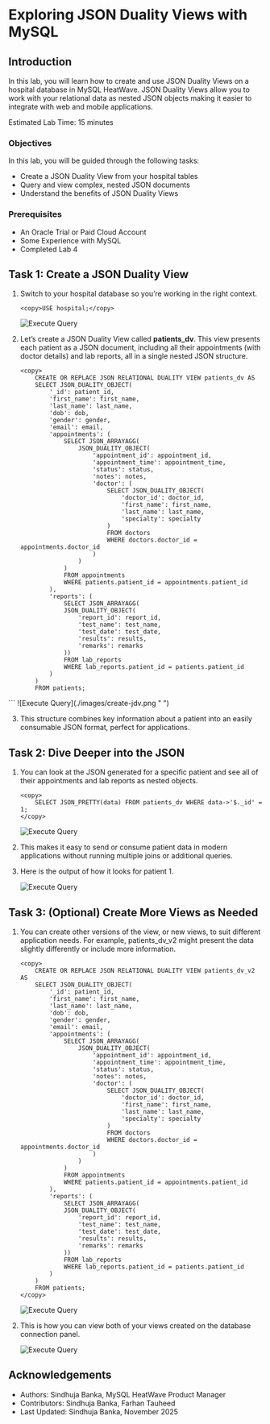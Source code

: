 # Exploring JSON Duality Views with MySQL

## Introduction

In this lab, you will learn how to create and use JSON Duality Views on a hospital database in MySQL HeatWave. JSON Duality Views allow you to work with your relational data as nested JSON objects making it easier to integrate with web and mobile applications.

Estimated Lab Time: 15 minutes

### Objectives

In this lab, you will be guided through the following tasks:

- Create a JSON Duality View from your hospital tables
- Query and view complex, nested JSON documents
- Understand the benefits of JSON Duality Views

### Prerequisites

- An Oracle Trial or Paid Cloud Account
- Some Experience with MySQL
- Completed Lab 4

## Task 1: Create a JSON Duality View

1. Switch to your hospital database so you’re working in the right context.

    ```
    <copy>USE hospital;</copy>
    ```
     ![Execute Query](./images/use-database.png " ")

2. Let’s create a JSON Duality View called **patients_dv**. This view presents each patient as a JSON document, including all their appointments (with doctor details) and lab reports, all in a single nested JSON structure.

    ```
    <copy>
        CREATE OR REPLACE JSON RELATIONAL DUALITY VIEW patients_dv AS
        SELECT JSON_DUALITY_OBJECT(
            '_id': patient_id,
            'first_name': first_name,
            'last_name': last_name,
            'dob': dob,
            'gender': gender,
            'email': email,
            'appointments': (
                SELECT JSON_ARRAYAGG(
                    JSON_DUALITY_OBJECT(
                        'appointment_id': appointment_id,
                        'appointment_time': appointment_time,
                        'status': status,
                        'notes': notes,
                        'doctor': (
                            SELECT JSON_DUALITY_OBJECT(
                                'doctor_id': doctor_id,
                                'first_name': first_name,
                                'last_name': last_name,
                                'specialty': specialty
                            )
                            FROM doctors
                            WHERE doctors.doctor_id = appointments.doctor_id
                        )
                    )
                )
                FROM appointments
                WHERE patients.patient_id = appointments.patient_id
            ),
            'reports': (
                SELECT JSON_ARRAYAGG(
                JSON_DUALITY_OBJECT(
                    'report_id': report_id,
                    'test_name': test_name, 
                    'test_date': test_date, 
                    'results': results, 
                    'remarks': remarks
                ))
                FROM lab_reports
                WHERE lab_reports.patient_id = patients.patient_id
            )
        )
        FROM patients;
</copy>
    ```
     ![Execute Query](./images/create-jdv.png " ")

3. This structure combines key information about a patient into an easily consumable JSON format, perfect for applications.

## Task 2: Dive Deeper into the JSON

1. You can look at the JSON generated for a specific patient and see all of their appointments and lab reports as nested objects.

    ```
    <copy>
        SELECT JSON_PRETTY(data) FROM patients_dv WHERE data->'$._id' = 1;
    </copy>
    ```
     ![Execute Query](./images/select-record.png " ")

2. This makes it easy to send or consume patient data in modern applications without running multiple joins or additional queries.

3. Here is the output of how it looks for patient 1.

     ![Execute Query](./images/patient1.png " ")

## Task 3: (Optional) Create More Views as Needed

1. You can create other versions of the view, or new views, to suit different application needs. For example, patients_dv_v2 might present the data slightly differently or include more information.

    ```
    <copy>
        CREATE OR REPLACE JSON RELATIONAL DUALITY VIEW patients_dv_v2 AS
        SELECT JSON_DUALITY_OBJECT(
            '_id': patient_id,
            'first_name': first_name,
            'last_name': last_name,
            'dob': dob,
            'gender': gender, 
            'email': email,
            'appointments': (
                SELECT JSON_ARRAYAGG(
                    JSON_DUALITY_OBJECT(
                        'appointment_id': appointment_id,
                        'appointment_time': appointment_time,
                        'status': status,
                        'notes': notes,
                        'doctor': (
                            SELECT JSON_DUALITY_OBJECT(
                                'doctor_id': doctor_id,
                                'first_name': first_name,
                                'last_name': last_name,
                                'specialty': specialty
                            )
                            FROM doctors
                            WHERE doctors.doctor_id = appointments.doctor_id
                        )
                    )
                )
                FROM appointments
                WHERE patients.patient_id = appointments.patient_id
            ),
            'reports': (
                SELECT JSON_ARRAYAGG(
                JSON_DUALITY_OBJECT(
                    'report_id': report_id,
                    'test_name': test_name, 
                    'test_date': test_date, 
                    'results': results, 
                    'remarks': remarks
                ))
                FROM lab_reports
                WHERE lab_reports.patient_id = patients.patient_id
            )
        )
        FROM patients;
    </copy>
    ```
     ![Execute Query](./images/create-jdv-2.png " ")

2. This is how you can view both of your views created on the database connection panel.

     ![Execute Query](./images/views.png " ")

## Acknowledgements

- Authors: Sindhuja Banka, MySQL HeatWave Product Manager
- Contributors: Sindhuja Banka, Farhan Tauheed
- Last Updated: Sindhuja Banka, November 2025
